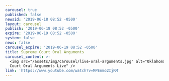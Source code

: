 ```yaml
---
carousel: true
published: false
newsid: '2019-06-18 08:52 -0500'
layout: carousel
publish: '2019-06-18 08:52 -0500'
expire: '2019-06-19 08:52 -0500'
system: false
news: false
carousel_expire: '2019-06-19 08:52 -0500'
title: Supreme Court Oral Arguments
carousel_content: >-
  <img src="/assets/img/carousel/live-oral-arguments.jpg" alt="Oklahoma Supreme
  Court Oral Arguments Live" />
link: 'https://www.youtube.com/watch?v=MPEnmo2IjRM'
---
```

